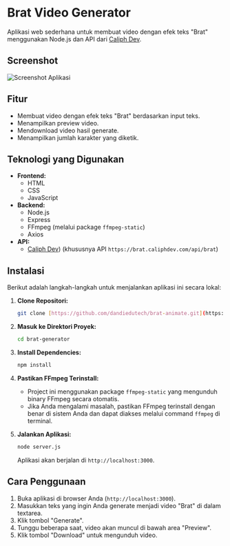 # Brat Video Generator

Aplikasi web sederhana untuk membuat video dengan efek teks "Brat" menggunakan Node.js dan API dari [Caliph Dev](https://caliph.dev/).

## Screenshot

![Screenshot Aplikasi](https://8030.us.kg/file/4mS1nAMbGdDr.jpg)

## Fitur

*   Membuat video dengan efek teks "Brat" berdasarkan input teks.
*   Menampilkan preview video.
*   Mendownload video hasil generate.
*   Menampilkan jumlah karakter yang diketik.

## Teknologi yang Digunakan

*   **Frontend:**
    *   HTML
    *   CSS
    *   JavaScript
*   **Backend:**
    *   Node.js
    *   Express
    *   FFmpeg (melalui package `ffmpeg-static`)
    *   Axios
*   **API:**
    *   [Caliph Dev](https://caliph.dev/)) (khususnya API `https://brat.caliphdev.com/api/brat`)

## Instalasi

Berikut adalah langkah-langkah untuk menjalankan aplikasi ini secara lokal:

1.  **Clone Repositori:**

    ```bash
    git clone [https://github.com/dandiedutech/brat-animate.git](https://github.com/dandiedutech/brat-animate.git)
    ```

2.  **Masuk ke Direktori Proyek:**

    ```bash
    cd brat-generator
    ```

3.  **Install Dependencies:**

    ```bash
    npm install
    ```

4.  **Pastikan FFmpeg Terinstall:**

    *   Project ini menggunakan package `ffmpeg-static` yang mengunduh binary FFmpeg secara otomatis.
    *   Jika Anda mengalami masalah, pastikan FFmpeg terinstall dengan benar di sistem Anda dan dapat diakses melalui command `ffmpeg` di terminal.

5.  **Jalankan Aplikasi:**

    ```bash
    node server.js
    ```

    Aplikasi akan berjalan di `http://localhost:3000`.

## Cara Penggunaan

1.  Buka aplikasi di browser Anda (`http://localhost:3000`).
2.  Masukkan teks yang ingin Anda generate menjadi video "Brat" di dalam textarea.
3.  Klik tombol "Generate".
4.  Tunggu beberapa saat, video akan muncul di bawah area "Preview".
5.  Klik tombol "Download" untuk mengunduh video.
